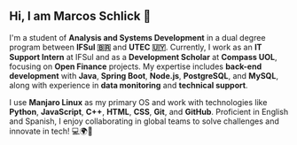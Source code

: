 ## Hi, I am Marcos Schlick 👋  

I'm a student of **Analysis and Systems Development** in a dual degree program between **IFSul 🇧🇷** and **UTEC 🇺🇾**. Currently, I work as an **IT Support Intern** at IFSul and as a **Development Scholar** at **Compass UOL**, focusing on **Open Finance** projects. My expertise includes **back-end development** with **Java**, **Spring Boot**, **Node.js**, **PostgreSQL**, and **MySQL**, along with experience in **data monitoring** and **technical support**.  

I use **Manjaro Linux** as my primary OS and work with technologies like **Python**, **JavaScript**, **C++**, **HTML**, **CSS**, **Git**, and **GitHub**. Proficient in English and Spanish, I enjoy collaborating in global teams to solve challenges and innovate in tech! 💻🌍🚀
